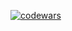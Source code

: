<a href="https://www.codewars.com/users/alekadykalo" target="_blank">![codewars](https://www.codewars.com/users/alekadykalo/badges/small)</a> 

